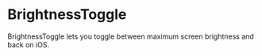 # BrightnessToggle
BrightnessToggle lets you toggle between maximum screen brightness and back on iOS.
